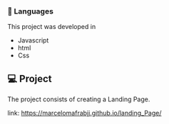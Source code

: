 ### 🚀 Languages
This project was developed in

  - Javascript
  - html
  - Css

## 💻 Project

The project consists of creating a Landing Page.

link: https://marcelomafrabjj.github.io/landing_Page/
